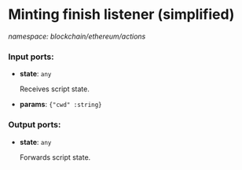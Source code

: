 # Minting finish listener (simplified)

_namespace: blockchain/ethereum/actions_

### Input ports:

* __state__: ` any `

    Receives script state.


* __params__: ` {"cwd" :string} `

### Output ports:

* __state__: ` any `

    Forwards script state.

